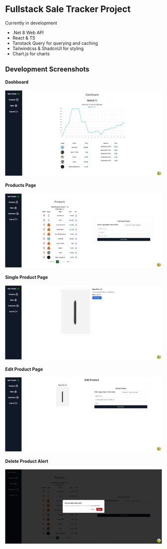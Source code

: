 # Fullstack Sale Tracker Project

Currently in development

- .Net 8 Web API
- React & TS
- Tanstack Query for querying and caching
- Tailwindcss & ShadcnUI for styling
- Chart.js for charts

## Development Screenshots

#### Dashboard

![Development](./screenshots/development.png)

#### Products Page

![Products](./screenshots/development_products_page.png)

#### Single Product Page

![SingleProduct](./screenshots/development_singleproductpage.png)

#### Edit Product Page

![EditProduct](./screenshots/development_editproductpage.png)

#### Delete Product Alert

![DeleteProduct](./screenshots/development_deleteproduct.png)
